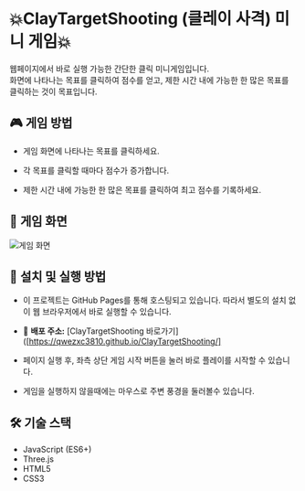 # 💥ClayTargetShooting (클레이 사격) 미니 게임💥

웹페이지에서 바로 실행 가능한 간단한 클릭 미니게임입니다.  
화면에 나타나는 목표를 클릭하여 점수를 얻고, 제한 시간 내에 가능한 한 많은 목표를 클릭하는 것이 목표입니다.

## 🎮 게임 방법

- 게임 화면에 나타나는 목표를 클릭하세요.

- 각 목표를 클릭할 때마다 점수가 증가합니다.

- 제한 시간 내에 가능한 한 많은 목표를 클릭하여 최고 점수를 기록하세요.

## 📸 게임 화면
![게임 화면](./ClayTargetShooting.gif)


## 🚀 설치 및 실행 방법

- 이 프로젝트는 GitHub Pages를 통해 호스팅되고 있습니다. 따라서 별도의 설치 없이 웹 브라우저에서 바로 실행할 수 있습니다.


- 🔗 **배포 주소:** [ClayTargetShooting 바로가기]([https://qwezxc3810.github.io/ClayTargetShooting/]

- 페이지 실행 후, 좌측 상단 게임 시작 버튼을 눌러 바로 플레이를 시작할 수 있습니다.

- 게임을 실행하지 않을때에는 마우스로 주변 풍경을 둘러볼수 있습니다.

## 🛠️ 기술 스택
- JavaScript (ES6+)
- Three.js
- HTML5
- CSS3








